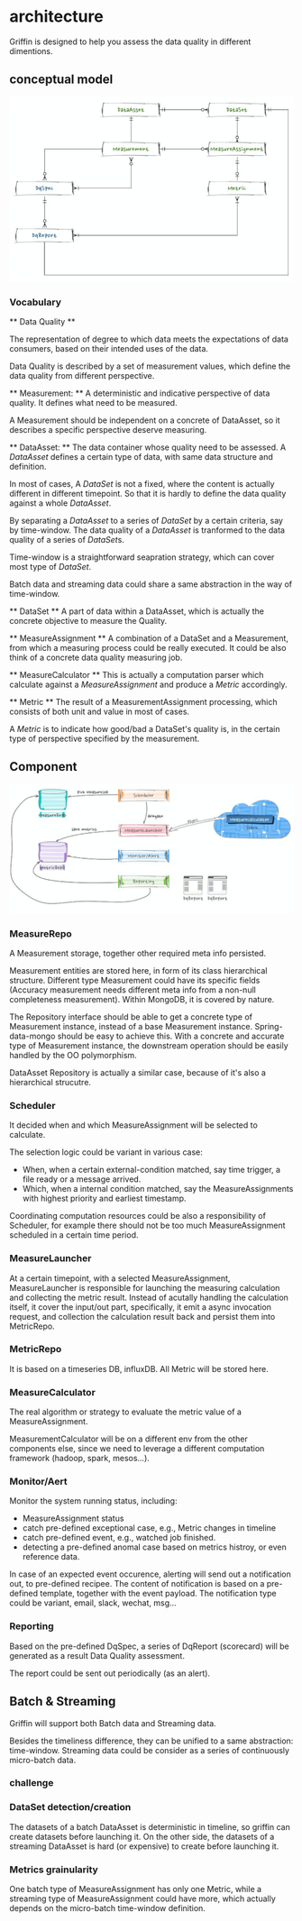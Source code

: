 # architecture
  
Griffin is designed to help you assess the data quality in different dimentions.

## conceptual model

![domain model](img/arch/domain_model.PNG "Domain Model")

### Vocabulary

** Data Quality **

The representation of degree to which data meets the expectations of data consumers, based on their intended uses of the data.

Data Quality is described by a set of measurement values, which define the data quality from different perspective.

** Measurement: **
A deterministic and indicative perspective of data quality. It defines what need to be measured.

A Measurement should be independent on a concrete of DataAsset, so it describes a specific perspective deserve measuring.

** DataAsset: **
The data container whose quality need to be assessed. A *DataAsset* defines a certain type of data, with same data structure and definition.

In most of cases, A *DataSet* is not a fixed, where the content is actually different in different timepoint. So that it is hardly to define the data quality against a whole *DataAsset*.

By separating a *DataAsset* to a series of *DataSet* by a certain criteria, say by time-window. The data quality of a *DataAsset* is tranformed to the data quality of a series of *DataSet*s.

Time-window is a straightforward seapration strategy, which can cover most type of *DataSet*.

Batch data and streaming data could share a same abstraction in the way of time-window.

** DataSet **
A part of data within a DataAsset, which is actually the concrete objective to measure the Quality.

** MeasureAssignment **
A combination of a DataSet and a Measurement, from which a measuring process could be really executed. It could be also think of a concrete data quality measuring job.

** MeasureCalculator **
This is actually a computation parser which calculate against a *MeasureAssignment* and produce a *Metric* accordingly.

** Metric **
The result of a MeasurementAssignment processing, which consists of both unit and value in most of cases.

A *Metric* is to indicate how good/bad a DataSet's quality is, in the certain type of perspective specified by the measurement.



## Component

![Component Diagram](img/arch/component.PNG "Component Diagram")


### MeasureRepo

A Measurement storage, together other required meta info persisted.

Measurement entities are stored here, in form of its class hierarchical structure. Different type Measurement could have its specific fields (Accuracy measurement needs different meta info from a non-null completeness measurement). Within MongoDB, it is covered by nature.

The Repository interface should be able to get a concrete type of Measurement instance, instead of a base Measurement instance. Spring-data-mongo should be easy to achieve this. With a concrete and accurate type of Measurement instance, the downstream operation should be easily handled by the OO polymorphism.

DataAsset Repository is actually a similar case, because of it's also a hierarchical strucutre.

### Scheduler

It decided when and which MeasureAssignment will be selected to calculate. 

The selection logic could be variant in various case: 

* When, when a certain external-condition matched, say time trigger, a file ready or a message arrived.
* Which, when a internal condition matched, say the MeasureAssignments with highest priority and earliest timestamp. 

Coordinating computation resources could be also a responsibility of Scheduler, for example there should not be too much MeasureAssignment scheduled in a certain time period.

### MeasureLauncher

At a certain timepoint, with a selected MeasureAssignment, MeasureLauncher is responsible for launching the measuring calculation and collecting the metric result. Instead of acutally handling the calculation itself, it cover the input/out part, specifically, it emit a async invocation request, and collection the calculation result back and persist them into MetricRepo.

### MetricRepo

It is based on a timeseries DB, influxDB. All Metric will be stored here.

### MeasureCalculator

The real algorithm or strategy to evaluate the metric value of a MeasureAssignment. 

MeasurementCalculator will be on a different env from the other components else, since we need to leverage a different computation framework (hadoop, spark, mesos...).

### Monitor/Aert

Monitor the system running status, including:
* MeasureAssignment status
* catch pre-defined exceptional case, e.g., Metric changes in timeline
* catch pre-defined event, e.g., watched job finished.
* detecting a pre-defined anomal case based on metrics histroy, or even reference data.

In case of an expected event occurence, alerting will send out a notification out, to pre-defined recipee. The content of notification is based on a pre-defined template, together with the event payload. The notification type could be variant, email, slack, wechat, msg...

### Reporting

Based on the pre-defined DqSpec, a series of DqReport (scorecard) will be generated as a result Data Quality assessment.

The report could be sent out periodically (as an alert).

## Batch & Streaming

Griffin will support both Batch data and Streaming data.

Besides the timeliness difference, they can be unified to a same abstraction: time-window. Streaming data could be consider as a series of continuously micro-batch data.

### challenge

### DataSet detection/creation

The datasets of a batch DataAsset is deterministic in timeline, so griffin can create datasets before launching it. On the other side, the datasets of a streaming DataAsset is hard (or expensive) to create before launching it.

### Metrics grainularity

One batch type of MeasureAssignment has only one Metric, while a streaming type of MeasureAssignment could have more, which actually depends on the micro-batch time-window definition.